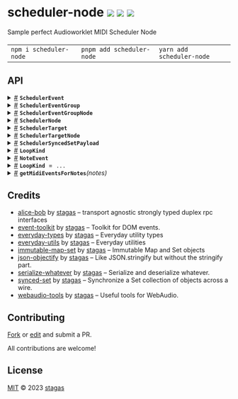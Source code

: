 

<h1>
scheduler-node <a href="https://npmjs.org/package/scheduler-node"><img src="https://img.shields.io/badge/npm-v2.0.1-F00.svg?colorA=000"/></a> <a href="src"><img src="https://img.shields.io/badge/loc-624-FFF.svg?colorA=000"/></a> <a href="LICENSE"><img src="https://img.shields.io/badge/license-MIT-F0B.svg?colorA=000"/></a>
</h1>

<p></p>

Sample perfect Audioworklet MIDI Scheduler Node

<h4>
<table><tr><td title="Triple click to select and copy paste">
<code>npm i scheduler-node </code>
</td><td title="Triple click to select and copy paste">
<code>pnpm add scheduler-node </code>
</td><td title="Triple click to select and copy paste">
<code>yarn add scheduler-node</code>
</td></tr></table>
</h4>


## API

<p>  <details id="SchedulerEvent$11" title="Class" ><summary><span><a href="#SchedulerEvent$11">#</a></span>  <code><strong>SchedulerEvent</strong></code>    </summary>  <a href=""></a>  <ul>        <p>  <details id="constructor$12" title="Constructor" ><summary><span><a href="#constructor$12">#</a></span>  <code><strong>constructor</strong></code><em>(data)</em>    </summary>  <a href=""></a>  <ul>    <p>  <details id="new SchedulerEvent$13" title="ConstructorSignature" ><summary><span><a href="#new SchedulerEvent$13">#</a></span>  <code><strong>new SchedulerEvent</strong></code><em>()</em>    </summary>    <ul><p><a href="#SchedulerEvent$11">SchedulerEvent</a></p>      <p>  <details id="data$14" title="Parameter" ><summary><span><a href="#data$14">#</a></span>  <code><strong>data</strong></code>  <span><span>&nbsp;=&nbsp;</span>  <code>{}</code></span>  </summary>    <ul><p><span>Partial</span>&lt;<a href="#SchedulerEvent$11">SchedulerEvent</a>&gt;</p>        </ul></details></p>  </ul></details></p>    </ul></details><details id="id$15" title="Property" ><summary><span><a href="#id$15">#</a></span>  <code><strong>id</strong></code>  <span><span>&nbsp;=&nbsp;</span>  <code>...</code></span>  </summary>  <a href=""></a>  <ul><p>string</p>        </ul></details><details id="midiEvent$16" title="Property" ><summary><span><a href="#midiEvent$16">#</a></span>  <code><strong>midiEvent</strong></code>  <span><span>&nbsp;=&nbsp;</span>  <code>...</code></span>  </summary>  <a href=""></a>  <ul><p>{<p>  <details id="data$18" title="Property" ><summary><span><a href="#data$18">#</a></span>  <code><strong>data</strong></code>    </summary>  <a href=""></a>  <ul><p><span>Uint8Array</span></p>        </ul></details><details id="receivedTime$19" title="Property" ><summary><span><a href="#receivedTime$19">#</a></span>  <code><strong>receivedTime</strong></code>    </summary>  <a href=""></a>  <ul><p>number</p>        </ul></details></p>}</p>        </ul></details><details id="toJSON$20" title="Method" ><summary><span><a href="#toJSON$20">#</a></span>  <code><strong>toJSON</strong></code><em>()</em>    </summary>  <a href=""></a>  <ul>    <p>      <p><strong>toJSON</strong><em>()</em>  &nbsp;=&gt;  <ul>{<p>  <details id="id$23" title="Property" ><summary><span><a href="#id$23">#</a></span>  <code><strong>id</strong></code>  <span><span>&nbsp;=&nbsp;</span>  <code>...</code></span>  </summary>  <a href=""></a>  <ul><p>string</p>        </ul></details><details id="midiEvent$24" title="Property" ><summary><span><a href="#midiEvent$24">#</a></span>  <code><strong>midiEvent</strong></code>  <span><span>&nbsp;=&nbsp;</span>  <code>...</code></span>  </summary>  <a href=""></a>  <ul><p>{<p>  <details id="data$27" title="Property" ><summary><span><a href="#data$27">#</a></span>  <code><strong>data</strong></code>  <span><span>&nbsp;=&nbsp;</span>  <code>...</code></span>  </summary>  <a href=""></a>  <ul><p><span>Uint8Array</span></p>        </ul></details><details id="receivedTime$26" title="Property" ><summary><span><a href="#receivedTime$26">#</a></span>  <code><strong>receivedTime</strong></code>  <span><span>&nbsp;=&nbsp;</span>  <code>...</code></span>  </summary>  <a href=""></a>  <ul><p>number</p>        </ul></details></p>}</p>        </ul></details></p>}</ul></p></p>    </ul></details></p></ul></details><details id="SchedulerEventGroup$34" title="Class" ><summary><span><a href="#SchedulerEventGroup$34">#</a></span>  <code><strong>SchedulerEventGroup</strong></code>    </summary>  <a href=""></a>  <ul>        <p>  <details id="constructor$35" title="Constructor" ><summary><span><a href="#constructor$35">#</a></span>  <code><strong>constructor</strong></code><em>(eventGroup)</em>    </summary>  <a href=""></a>  <ul>    <p>  <details id="new SchedulerEventGroup$36" title="ConstructorSignature" ><summary><span><a href="#new SchedulerEventGroup$36">#</a></span>  <code><strong>new SchedulerEventGroup</strong></code><em>()</em>    </summary>    <ul><p><a href="#SchedulerEventGroup$34">SchedulerEventGroup</a></p>      <p>  <details id="eventGroup$37" title="Parameter" ><summary><span><a href="#eventGroup$37">#</a></span>  <code><strong>eventGroup</strong></code>  <span><span>&nbsp;=&nbsp;</span>  <code>{}</code></span>  </summary>    <ul><p><span>Partial</span>&lt;<a href="#SchedulerEventGroup$34">SchedulerEventGroup</a>&gt;</p>        </ul></details></p>  </ul></details></p>    </ul></details><details id="id$38" title="Property" ><summary><span><a href="#id$38">#</a></span>  <code><strong>id</strong></code>  <span><span>&nbsp;=&nbsp;</span>  <code>...</code></span>  </summary>  <a href=""></a>  <ul><p>string</p>        </ul></details><details id="loopPoints$41" title="Property" ><summary><span><a href="#loopPoints$41">#</a></span>  <code><strong>loopPoints</strong></code>  <span><span>&nbsp;=&nbsp;</span>  <code>...</code></span>  </summary>  <a href=""></a>  <ul><p><span>Float64Array</span></p>        </ul></details><details id="onRequestNotes$60" title="Property" ><summary><span><a href="#onRequestNotes$60">#</a></span>  <code><strong>onRequestNotes</strong></code>    </summary>  <a href=""></a>  <ul><p><details id="__type$61" title="Function" ><summary><span><a href="#__type$61">#</a></span>  <em>(turn)</em>    </summary>    <ul>    <p>    <details id="turn$63" title="Parameter" ><summary><span><a href="#turn$63">#</a></span>  <code><strong>turn</strong></code>    </summary>    <ul><p>number</p>        </ul></details>  <p><strong></strong><em>(turn)</em>  &nbsp;=&gt;  <ul>void</ul></p></p>    </ul></details></p>        </ul></details><details id="scheduler$40" title="Property" ><summary><span><a href="#scheduler$40">#</a></span>  <code><strong>scheduler</strong></code>    </summary>  <a href=""></a>  <ul><p><a href="#SchedulerNode$101">SchedulerNode</a></p>        </ul></details><details id="targets$39" title="Property" ><summary><span><a href="#targets$39">#</a></span>  <code><strong>targets</strong></code>  <span><span>&nbsp;=&nbsp;</span>  <code>...</code></span>  </summary>  <a href=""></a>  <ul><p><span>ImmSet</span>&lt;<a href="#SchedulerTarget$28">SchedulerTarget</a>&gt;</p>        </ul></details><details id="loop$48" title="Accessor" ><summary><span><a href="#loop$48">#</a></span>  <code><strong>loop</strong></code>    </summary>  <a href=""></a>  <ul>        </ul></details><details id="loopEnd$56" title="Accessor" ><summary><span><a href="#loopEnd$56">#</a></span>  <code><strong>loopEnd</strong></code>    </summary>  <a href=""></a>  <ul>        </ul></details><details id="loopStart$52" title="Accessor" ><summary><span><a href="#loopStart$52">#</a></span>  <code><strong>loopStart</strong></code>    </summary>  <a href=""></a>  <ul>        </ul></details><details id="setMidiEvents$64" title="Method" ><summary><span><a href="#setMidiEvents$64">#</a></span>  <code><strong>setMidiEvents</strong></code><em>(turnEvents, turn, clear)</em>    </summary>  <a href=""></a>  <ul>    <p>    <details id="turnEvents$66" title="Parameter" ><summary><span><a href="#turnEvents$66">#</a></span>  <code><strong>turnEvents</strong></code>    </summary>    <ul><p><span>MIDIMessageEvent</span>  []  []</p>        </ul></details><details id="turn$67" title="Parameter" ><summary><span><a href="#turn$67">#</a></span>  <code><strong>turn</strong></code>  <span><span>&nbsp;=&nbsp;</span>  <code>0</code></span>  </summary>    <ul><p>number</p>        </ul></details><details id="clear$68" title="Parameter" ><summary><span><a href="#clear$68">#</a></span>  <code><strong>clear</strong></code>    </summary>    <ul><p>boolean</p>        </ul></details>  <p><strong>setMidiEvents</strong><em>(turnEvents, turn, clear)</em>  &nbsp;=&gt;  <ul><span>MIDIMessageEvent</span>  []  []</ul></p></p>    </ul></details><details id="setNotes$69" title="Method" ><summary><span><a href="#setNotes$69">#</a></span>  <code><strong>setNotes</strong></code><em>(turnNotes, turn, clear)</em>    </summary>  <a href=""></a>  <ul>    <p>    <details id="turnNotes$71" title="Parameter" ><summary><span><a href="#turnNotes$71">#</a></span>  <code><strong>turnNotes</strong></code>    </summary>    <ul><p><a href="#NoteEvent$4">NoteEvent</a>  []  []</p>        </ul></details><details id="turn$72" title="Parameter" ><summary><span><a href="#turn$72">#</a></span>  <code><strong>turn</strong></code>  <span><span>&nbsp;=&nbsp;</span>  <code>0</code></span>  </summary>    <ul><p>number</p>        </ul></details><details id="clear$73" title="Parameter" ><summary><span><a href="#clear$73">#</a></span>  <code><strong>clear</strong></code>    </summary>    <ul><p>boolean</p>        </ul></details>  <p><strong>setNotes</strong><em>(turnNotes, turn, clear)</em>  &nbsp;=&gt;  <ul><span>MIDIMessageEvent</span>  []  []</ul></p></p>    </ul></details><details id="toJSON$42" title="Method" ><summary><span><a href="#toJSON$42">#</a></span>  <code><strong>toJSON</strong></code><em>()</em>    </summary>  <a href=""></a>  <ul>    <p>      <p><strong>toJSON</strong><em>()</em>  &nbsp;=&gt;  <ul>{<p>  <details id="id$45" title="Property" ><summary><span><a href="#id$45">#</a></span>  <code><strong>id</strong></code>  <span><span>&nbsp;=&nbsp;</span>  <code>...</code></span>  </summary>  <a href=""></a>  <ul><p>string</p>        </ul></details><details id="loopPoints$47" title="Property" ><summary><span><a href="#loopPoints$47">#</a></span>  <code><strong>loopPoints</strong></code>  <span><span>&nbsp;=&nbsp;</span>  <code>...</code></span>  </summary>  <a href=""></a>  <ul><p><span>Float64Array</span></p>        </ul></details><details id="targets$46" title="Property" ><summary><span><a href="#targets$46">#</a></span>  <code><strong>targets</strong></code>  <span><span>&nbsp;=&nbsp;</span>  <code>...</code></span>  </summary>  <a href=""></a>  <ul><p><span>ImmSet</span>&lt;<a href="#SchedulerTarget$28">SchedulerTarget</a>&gt;</p>        </ul></details></p>}</ul></p></p>    </ul></details></p></ul></details><details id="SchedulerEventGroupNode$74" title="Class" ><summary><span><a href="#SchedulerEventGroupNode$74">#</a></span>  <code><strong>SchedulerEventGroupNode</strong></code>    </summary>  <a href=""></a>  <ul>        <p>  <details id="constructor$75" title="Constructor" ><summary><span><a href="#constructor$75">#</a></span>  <code><strong>constructor</strong></code><em>(schedulerNode)</em>    </summary>  <a href=""></a>  <ul>    <p>  <details id="new SchedulerEventGroupNode$76" title="ConstructorSignature" ><summary><span><a href="#new SchedulerEventGroupNode$76">#</a></span>  <code><strong>new SchedulerEventGroupNode</strong></code><em>()</em>    </summary>    <ul><p><a href="#SchedulerEventGroupNode$74">SchedulerEventGroupNode</a></p>      <p>  <details id="schedulerNode$77" title="Parameter" ><summary><span><a href="#schedulerNode$77">#</a></span>  <code><strong>schedulerNode</strong></code>    </summary>    <ul><p><a href="#SchedulerNode$101">SchedulerNode</a></p>        </ul></details></p>  </ul></details></p>    </ul></details><details id="eventGroup$78" title="Property" ><summary><span><a href="#eventGroup$78">#</a></span>  <code><strong>eventGroup</strong></code>  <span><span>&nbsp;=&nbsp;</span>  <code>...</code></span>  </summary>  <a href=""></a>  <ul><p><a href="#SchedulerEventGroup$34">SchedulerEventGroup</a></p>        </ul></details><details id="onconnectchange$80" title="Property" ><summary><span><a href="#onconnectchange$80">#</a></span>  <code><strong>onconnectchange</strong></code>    </summary>  <a href=""></a>  <ul><p><details id="__type$81" title="Function" ><summary><span><a href="#__type$81">#</a></span>  <em>(ev)</em>    </summary>    <ul>    <p>    <details id="ev$83" title="Parameter" ><summary><span><a href="#ev$83">#</a></span>  <code><strong>ev</strong></code>    </summary>    <ul><p><span>CustomEvent</span>&lt;any&gt;</p>        </ul></details>  <p><strong></strong><em>(ev)</em>  &nbsp;=&gt;  <ul>void</ul></p></p>    </ul></details></p>        </ul></details><details id="schedulerNode$84" title="Property" ><summary><span><a href="#schedulerNode$84">#</a></span>  <code><strong>schedulerNode</strong></code>    </summary>  <a href=""></a>  <ul><p><a href="#SchedulerNode$101">SchedulerNode</a></p>        </ul></details><details id="targetNodes$79" title="Property" ><summary><span><a href="#targetNodes$79">#</a></span>  <code><strong>targetNodes</strong></code>  <span><span>&nbsp;=&nbsp;</span>  <code>...</code></span>  </summary>  <a href=""></a>  <ul><p><span>Set</span>&lt;<a href="#SchedulerTargetNode$141">SchedulerTargetNode</a>&gt;</p>        </ul></details><details id="connect$93" title="Method" ><summary><span><a href="#connect$93">#</a></span>  <code><strong>connect</strong></code><em>(targetNode)</em>    </summary>  <a href=""></a>  <ul>    <p>    <details id="targetNode$95" title="Parameter" ><summary><span><a href="#targetNode$95">#</a></span>  <code><strong>targetNode</strong></code>    </summary>    <ul><p><a href="#SchedulerTargetNode$141">SchedulerTargetNode</a></p>        </ul></details>  <p><strong>connect</strong><em>(targetNode)</em>  &nbsp;=&gt;  <ul><a href="#SchedulerTargetNode$141">SchedulerTargetNode</a></ul></p></p>    </ul></details><details id="destroy$85" title="Method" ><summary><span><a href="#destroy$85">#</a></span>  <code><strong>destroy</strong></code><em>()</em>    </summary>  <a href=""></a>  <ul>    <p>      <p><strong>destroy</strong><em>()</em>  &nbsp;=&gt;  <ul>void</ul></p></p>    </ul></details><details id="disconnect$96" title="Method" ><summary><span><a href="#disconnect$96">#</a></span>  <code><strong>disconnect</strong></code><em>(targetNode)</em>    </summary>  <a href=""></a>  <ul>    <p>    <details id="targetNode$98" title="Parameter" ><summary><span><a href="#targetNode$98">#</a></span>  <code><strong>targetNode</strong></code>    </summary>    <ul><p><a href="#SchedulerTargetNode$141">SchedulerTargetNode</a></p>        </ul></details>  <p><strong>disconnect</strong><em>(targetNode)</em>  &nbsp;=&gt;  <ul>void</ul></p></p>    </ul></details><details id="resume$90" title="Method" ><summary><span><a href="#resume$90">#</a></span>  <code><strong>resume</strong></code><em>(targetNode)</em>    </summary>  <a href=""></a>  <ul>    <p>    <details id="targetNode$92" title="Parameter" ><summary><span><a href="#targetNode$92">#</a></span>  <code><strong>targetNode</strong></code>    </summary>    <ul><p><a href="#SchedulerTargetNode$141">SchedulerTargetNode</a></p>        </ul></details>  <p><strong>resume</strong><em>(targetNode)</em>  &nbsp;=&gt;  <ul>void</ul></p></p>    </ul></details><details id="suspend$87" title="Method" ><summary><span><a href="#suspend$87">#</a></span>  <code><strong>suspend</strong></code><em>(targetNode)</em>    </summary>  <a href=""></a>  <ul>    <p>    <details id="targetNode$89" title="Parameter" ><summary><span><a href="#targetNode$89">#</a></span>  <code><strong>targetNode</strong></code>    </summary>    <ul><p><a href="#SchedulerTargetNode$141">SchedulerTargetNode</a></p>        </ul></details>  <p><strong>suspend</strong><em>(targetNode)</em>  &nbsp;=&gt;  <ul>void</ul></p></p>    </ul></details></p></ul></details><details id="SchedulerNode$101" title="Class" ><summary><span><a href="#SchedulerNode$101">#</a></span>  <code><strong>SchedulerNode</strong></code>    </summary>  <a href=""></a>  <ul>        <p>  <details id="constructor$109" title="Constructor" ><summary><span><a href="#constructor$109">#</a></span>  <code><strong>constructor</strong></code><em>(context)</em>    </summary>  <a href=""></a>  <ul>    <p>  <details id="new SchedulerNode$110" title="ConstructorSignature" ><summary><span><a href="#new SchedulerNode$110">#</a></span>  <code><strong>new SchedulerNode</strong></code><em>()</em>    </summary>    <ul><p><a href="#SchedulerNode$101">SchedulerNode</a></p>      <p>  <details id="context$111" title="Parameter" ><summary><span><a href="#context$111">#</a></span>  <code><strong>context</strong></code>    </summary>    <ul><p><span>BaseAudioContext</span></p>        </ul></details></p>  </ul></details></p>    </ul></details><details id="context$126" title="Property" ><summary><span><a href="#context$126">#</a></span>  <code><strong>context</strong></code>    </summary>  <a href=""></a>  <ul><p><span>BaseAudioContext</span></p>        </ul></details><details id="eventGroups$115" title="Property" ><summary><span><a href="#eventGroups$115">#</a></span>  <code><strong>eventGroups</strong></code>  <span><span>&nbsp;=&nbsp;</span>  <code>...</code></span>  </summary>  <a href=""></a>  <ul><p><span>SyncedSet</span>&lt;<a href="#SchedulerEventGroup$34">SchedulerEventGroup</a>, <a href="#SchedulerSyncedSetPayload$99">SchedulerSyncedSetPayload</a>&gt;</p>        </ul></details><details id="node$112" title="Property" ><summary><span><a href="#node$112">#</a></span>  <code><strong>node</strong></code>    </summary>  <a href=""></a>  <ul><p><span>AudioWorkletNode</span></p>        </ul></details><details id="targetNodes$114" title="Property" ><summary><span><a href="#targetNodes$114">#</a></span>  <code><strong>targetNodes</strong></code>  <span><span>&nbsp;=&nbsp;</span>  <code>...</code></span>  </summary>  <a href=""></a>  <ul><p><span>Set</span>&lt;<a href="#SchedulerTargetNode$141">SchedulerTargetNode</a>&gt;</p>        </ul></details><details id="worklet$113" title="Property" ><summary><span><a href="#worklet$113">#</a></span>  <code><strong>worklet</strong></code>    </summary>  <a href=""></a>  <ul><p><span>Agent</span>&lt;<span>SchedulerProcessor</span>, <a href="#SchedulerNode$101">SchedulerNode</a>&gt;</p>        </ul></details><details id="addEventGroup$116" title="Method" ><summary><span><a href="#addEventGroup$116">#</a></span>  <code><strong>addEventGroup</strong></code><em>(eventGroup)</em>    </summary>  <a href=""></a>  <ul>    <p>    <details id="eventGroup$118" title="Parameter" ><summary><span><a href="#eventGroup$118">#</a></span>  <code><strong>eventGroup</strong></code>    </summary>    <ul><p><a href="#SchedulerEventGroup$34">SchedulerEventGroup</a></p>        </ul></details>  <p><strong>addEventGroup</strong><em>(eventGroup)</em>  &nbsp;=&gt;  <ul><a href="#SchedulerEventGroup$34">SchedulerEventGroup</a></ul></p></p>    </ul></details><details id="connect$135" title="Method" ><summary><span><a href="#connect$135">#</a></span>  <code><strong>connect</strong></code><em>(targetNode)</em>    </summary>  <a href=""></a>  <ul>    <p>    <details id="targetNode$137" title="Parameter" ><summary><span><a href="#targetNode$137">#</a></span>  <code><strong>targetNode</strong></code>    </summary>    <ul><p><a href="#SchedulerTargetNode$141">SchedulerTargetNode</a></p>        </ul></details>  <p><strong>connect</strong><em>(targetNode)</em>  &nbsp;=&gt;  <ul><a href="#SchedulerTargetNode$141">SchedulerTargetNode</a></ul></p></p>    </ul></details><details id="disconnect$138" title="Method" ><summary><span><a href="#disconnect$138">#</a></span>  <code><strong>disconnect</strong></code><em>(targetNode)</em>    </summary>  <a href=""></a>  <ul>    <p>    <details id="targetNode$140" title="Parameter" ><summary><span><a href="#targetNode$140">#</a></span>  <code><strong>targetNode</strong></code>    </summary>    <ul><p><a href="#SchedulerTargetNode$141">SchedulerTargetNode</a></p>        </ul></details>  <p><strong>disconnect</strong><em>(targetNode)</em>  &nbsp;=&gt;  <ul>void</ul></p></p>    </ul></details><details id="removeEventGroup$119" title="Method" ><summary><span><a href="#removeEventGroup$119">#</a></span>  <code><strong>removeEventGroup</strong></code><em>(eventGroup)</em>    </summary>  <a href=""></a>  <ul>    <p>    <details id="eventGroup$121" title="Parameter" ><summary><span><a href="#eventGroup$121">#</a></span>  <code><strong>eventGroup</strong></code>    </summary>    <ul><p><a href="#SchedulerEventGroup$34">SchedulerEventGroup</a></p>        </ul></details>  <p><strong>removeEventGroup</strong><em>(eventGroup)</em>  &nbsp;=&gt;  <ul>void</ul></p></p>    </ul></details><details id="requestNextEvents$122" title="Method" ><summary><span><a href="#requestNextEvents$122">#</a></span>  <code><strong>requestNextEvents</strong></code><em>(eventGroupId, turn)</em>    </summary>  <a href=""></a>  <ul>    <p>    <details id="eventGroupId$124" title="Parameter" ><summary><span><a href="#eventGroupId$124">#</a></span>  <code><strong>eventGroupId</strong></code>    </summary>    <ul><p>string</p>        </ul></details><details id="turn$125" title="Parameter" ><summary><span><a href="#turn$125">#</a></span>  <code><strong>turn</strong></code>  <span><span>&nbsp;=&nbsp;</span>  <code>0</code></span>  </summary>    <ul><p>number</p>        </ul></details>  <p><strong>requestNextEvents</strong><em>(eventGroupId, turn)</em>  &nbsp;=&gt;  <ul>void</ul></p></p>    </ul></details><details id="setBpm$132" title="Method" ><summary><span><a href="#setBpm$132">#</a></span>  <code><strong>setBpm</strong></code><em>(bpm)</em>    </summary>  <a href=""></a>  <ul>    <p>    <details id="bpm$134" title="Parameter" ><summary><span><a href="#bpm$134">#</a></span>  <code><strong>bpm</strong></code>    </summary>    <ul><p>number</p>        </ul></details>  <p><strong>setBpm</strong><em>(bpm)</em>  &nbsp;=&gt;  <ul><span>Promise</span>&lt;number&gt;</ul></p></p>    </ul></details><details id="start$127" title="Method" ><summary><span><a href="#start$127">#</a></span>  <code><strong>start</strong></code><em>(playbackStartTime)</em>    </summary>  <a href=""></a>  <ul>    <p>    <details id="playbackStartTime$129" title="Parameter" ><summary><span><a href="#playbackStartTime$129">#</a></span>  <code><strong>playbackStartTime</strong></code>    </summary>    <ul><p>number</p>        </ul></details>  <p><strong>start</strong><em>(playbackStartTime)</em>  &nbsp;=&gt;  <ul><span>Promise</span>&lt;number&gt;</ul></p></p>    </ul></details><details id="stop$130" title="Method" ><summary><span><a href="#stop$130">#</a></span>  <code><strong>stop</strong></code><em>()</em>    </summary>  <a href=""></a>  <ul>    <p>      <p><strong>stop</strong><em>()</em>  &nbsp;=&gt;  <ul>void</ul></p></p>    </ul></details><details id="create$106" title="Method" ><summary><span><a href="#create$106">#</a></span>  <code><strong>create</strong></code><em>(context)</em>    </summary>  <a href=""></a>  <ul>    <p>    <details id="context$108" title="Parameter" ><summary><span><a href="#context$108">#</a></span>  <code><strong>context</strong></code>    </summary>    <ul><p><span>BaseAudioContext</span></p>        </ul></details>  <p><strong>create</strong><em>(context)</em>  &nbsp;=&gt;  <ul><span>Promise</span>&lt;<a href="#SchedulerNode$101">SchedulerNode</a>&gt;</ul></p></p>    </ul></details><details id="register$103" title="Method" ><summary><span><a href="#register$103">#</a></span>  <code><strong>register</strong></code><em>(context)</em>    </summary>  <a href=""></a>  <ul>    <p>    <details id="context$105" title="Parameter" ><summary><span><a href="#context$105">#</a></span>  <code><strong>context</strong></code>    </summary>    <ul><p><span>BaseAudioContext</span></p>        </ul></details>  <p><strong>register</strong><em>(context)</em>  &nbsp;=&gt;  <ul><span>Promise</span>&lt;void&gt;</ul></p></p>    </ul></details></p></ul></details><details id="SchedulerTarget$28" title="Class" ><summary><span><a href="#SchedulerTarget$28">#</a></span>  <code><strong>SchedulerTarget</strong></code>    </summary>  <a href=""></a>  <ul>        <p>  <details id="constructor$29" title="Constructor" ><summary><span><a href="#constructor$29">#</a></span>  <code><strong>constructor</strong></code><em>(data)</em>    </summary>  <a href=""></a>  <ul>    <p>  <details id="new SchedulerTarget$30" title="ConstructorSignature" ><summary><span><a href="#new SchedulerTarget$30">#</a></span>  <code><strong>new SchedulerTarget</strong></code><em>()</em>    </summary>    <ul><p><a href="#SchedulerTarget$28">SchedulerTarget</a></p>      <p>  <details id="data$31" title="Parameter" ><summary><span><a href="#data$31">#</a></span>  <code><strong>data</strong></code>  <span><span>&nbsp;=&nbsp;</span>  <code>{}</code></span>  </summary>    <ul><p><span>Partial</span>&lt;<a href="#SchedulerTarget$28">SchedulerTarget</a>&gt;</p>        </ul></details></p>  </ul></details></p>    </ul></details><details id="id$32" title="Property" ><summary><span><a href="#id$32">#</a></span>  <code><strong>id</strong></code>  <span><span>&nbsp;=&nbsp;</span>  <code>...</code></span>  </summary>  <a href=""></a>  <ul><p>string</p>        </ul></details><details id="midiQueue$33" title="Property" ><summary><span><a href="#midiQueue$33">#</a></span>  <code><strong>midiQueue</strong></code>  <span><span>&nbsp;=&nbsp;</span>  <code>...</code></span>  </summary>  <a href=""></a>  <ul><p><span>MessageQueue</span></p>        </ul></details></p></ul></details><details id="SchedulerTargetNode$141" title="Class" ><summary><span><a href="#SchedulerTargetNode$141">#</a></span>  <code><strong>SchedulerTargetNode</strong></code>    </summary>  <a href=""></a>  <ul>        <p>  <details id="constructor$142" title="Constructor" ><summary><span><a href="#constructor$142">#</a></span>  <code><strong>constructor</strong></code><em>(context, name, options)</em>    </summary>  <a href=""></a>  <ul>    <p>  <details id="new SchedulerTargetNode$143" title="ConstructorSignature" ><summary><span><a href="#new SchedulerTargetNode$143">#</a></span>  <code><strong>new SchedulerTargetNode</strong></code><em>()</em>    </summary>    <ul><p><a href="#SchedulerTargetNode$141">SchedulerTargetNode</a></p>      <p>  <details id="context$144" title="Parameter" ><summary><span><a href="#context$144">#</a></span>  <code><strong>context</strong></code>    </summary>    <ul><p><span>BaseAudioContext</span></p>        </ul></details><details id="name$145" title="Parameter" ><summary><span><a href="#name$145">#</a></span>  <code><strong>name</strong></code>    </summary>    <ul><p>string</p>        </ul></details><details id="options$146" title="Parameter" ><summary><span><a href="#options$146">#</a></span>  <code><strong>options</strong></code>  <span><span>&nbsp;=&nbsp;</span>  <code>{}</code></span>  </summary>    <ul><p><span>AudioWorkletNodeOptions</span></p>        </ul></details></p>  </ul></details></p>    </ul></details><details id="id$147" title="Property" ><summary><span><a href="#id$147">#</a></span>  <code><strong>id</strong></code>  <span><span>&nbsp;=&nbsp;</span>  <code>...</code></span>  </summary>  <a href=""></a>  <ul><p>string</p>        </ul></details><details id="schedulerTarget$148" title="Property" ><summary><span><a href="#schedulerTarget$148">#</a></span>  <code><strong>schedulerTarget</strong></code>  <span><span>&nbsp;=&nbsp;</span>  <code>...</code></span>  </summary>  <a href=""></a>  <ul><p><a href="#SchedulerTarget$28">SchedulerTarget</a></p>        </ul></details><details id="worklet$149" title="Property" ><summary><span><a href="#worklet$149">#</a></span>  <code><strong>worklet</strong></code>    </summary>  <a href=""></a>  <ul><p><span>Agent</span>&lt;<span>SchedulerTargetProcessor</span>, <a href="#SchedulerTargetNode$141">SchedulerTargetNode</a>&gt;</p>        </ul></details><details id="init$150" title="Method" ><summary><span><a href="#init$150">#</a></span>  <code><strong>init</strong></code><em>()</em>    </summary>  <a href=""></a>  <ul>    <p>      <p><strong>init</strong><em>()</em>  &nbsp;=&gt;  <ul><span>Promise</span>&lt;void&gt;</ul></p></p>    </ul></details><details id="processMidiEvent$152" title="Method" ><summary><span><a href="#processMidiEvent$152">#</a></span>  <code><strong>processMidiEvent</strong></code><em>(midiEvent)</em>    </summary>  <a href=""></a>  <ul>    <p>    <details id="midiEvent$154" title="Parameter" ><summary><span><a href="#midiEvent$154">#</a></span>  <code><strong>midiEvent</strong></code>    </summary>    <ul><p><span>MIDIMessageEvent</span></p>        </ul></details>  <p><strong>processMidiEvent</strong><em>(midiEvent)</em>  &nbsp;=&gt;  <ul>void</ul></p></p>    </ul></details></p></ul></details><details id="SchedulerSyncedSetPayload$99" title="Interface" ><summary><span><a href="#SchedulerSyncedSetPayload$99">#</a></span>  <code><strong>SchedulerSyncedSetPayload</strong></code>    </summary>  <a href=""></a>  <ul>        <p>  <details id="targets$100" title="Property" ><summary><span><a href="#targets$100">#</a></span>  <code><strong>targets</strong></code>    </summary>  <a href=""></a>  <ul><p><span>ImmSet</span>&lt;<a href="#SchedulerTarget$28">SchedulerTarget</a>&gt;</p>        </ul></details></p></ul></details><details id="LoopKind$10" title="TypeAlias" ><summary><span><a href="#LoopKind$10">#</a></span>  <code><strong>LoopKind</strong></code>    </summary>  <a href=""></a>  <ul><p><span>ValuesOf</span>&lt;typeof   <a href="#LoopKind$5">LoopKind</a>&gt;</p>        </ul></details><details id="NoteEvent$4" title="TypeAlias" ><summary><span><a href="#NoteEvent$4">#</a></span>  <code><strong>NoteEvent</strong></code>    </summary>  <a href=""></a>  <ul><p>[  number, number, number, number  ]</p>        </ul></details><details id="LoopKind$5" title="Variable" ><summary><span><a href="#LoopKind$5">#</a></span>  <code><strong>LoopKind</strong></code>  <span><span>&nbsp;=&nbsp;</span>  <code>...</code></span>  </summary>  <a href=""></a>  <ul><p>{<p>  <details id="Live$9" title="Property" ><summary><span><a href="#Live$9">#</a></span>  <code><strong>Live</strong></code>  <span><span>&nbsp;=&nbsp;</span>  <code>2</code></span>  </summary>  <a href=""></a>  <ul><p><code>2</code></p>        </ul></details><details id="Loop$8" title="Property" ><summary><span><a href="#Loop$8">#</a></span>  <code><strong>Loop</strong></code>  <span><span>&nbsp;=&nbsp;</span>  <code>1</code></span>  </summary>  <a href=""></a>  <ul><p><code>1</code></p>        </ul></details><details id="Once$7" title="Property" ><summary><span><a href="#Once$7">#</a></span>  <code><strong>Once</strong></code>  <span><span>&nbsp;=&nbsp;</span>  <code>0</code></span>  </summary>  <a href=""></a>  <ul><p><code>0</code></p>        </ul></details></p>}</p>        </ul></details><details id="getMidiEventsForNotes$1" title="Function" ><summary><span><a href="#getMidiEventsForNotes$1">#</a></span>  <code><strong>getMidiEventsForNotes</strong></code><em>(notes)</em>    </summary>  <a href=""></a>  <ul>    <p>    <details id="notes$3" title="Parameter" ><summary><span><a href="#notes$3">#</a></span>  <code><strong>notes</strong></code>    </summary>    <ul><p><a href="#NoteEvent$4">NoteEvent</a>  []</p>        </ul></details>  <p><strong>getMidiEventsForNotes</strong><em>(notes)</em>  &nbsp;=&gt;  <ul><span>MIDIMessageEvent</span>  []</ul></p></p>    </ul></details></p>

## Credits
- [alice-bob](https://npmjs.org/package/alice-bob) by [stagas](https://github.com/stagas) &ndash; transport agnostic strongly typed duplex rpc interfaces
- [event-toolkit](https://npmjs.org/package/event-toolkit) by [stagas](https://github.com/stagas) &ndash; Toolkit for DOM events.
- [everyday-types](https://npmjs.org/package/everyday-types) by [stagas](https://github.com/stagas) &ndash; Everyday utility types
- [everyday-utils](https://npmjs.org/package/everyday-utils) by [stagas](https://github.com/stagas) &ndash; Everyday utilities
- [immutable-map-set](https://npmjs.org/package/immutable-map-set) by [stagas](https://github.com/stagas) &ndash; Immutable Map and Set objects
- [json-objectify](https://npmjs.org/package/json-objectify) by [stagas](https://github.com/stagas) &ndash; Like JSON.stringify but without the stringify part.
- [serialize-whatever](https://npmjs.org/package/serialize-whatever) by [stagas](https://github.com/stagas) &ndash; Serialize and deserialize whatever.
- [synced-set](https://npmjs.org/package/synced-set) by [stagas](https://github.com/stagas) &ndash; Synchronize a Set collection of objects across a wire.
- [webaudio-tools](https://npmjs.org/package/webaudio-tools) by [stagas](https://github.com/stagas) &ndash; Useful tools for WebAudio.

## Contributing

[Fork](https://github.com/stagas/scheduler-node/fork) or [edit](https://github.dev/stagas/scheduler-node) and submit a PR.

All contributions are welcome!

## License

<a href="LICENSE">MIT</a> &copy; 2023 [stagas](https://github.com/stagas)
